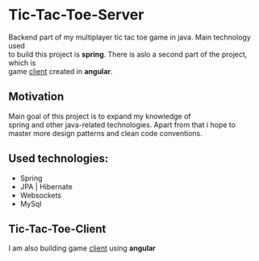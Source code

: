 # Tic-Tac-Toe-Server

Backend part of my multiplayer tic tac toe game in java. Main technology used\
to build this project is **spring**. There is aslo a second part of the project, which is\
game [client](https://github.com/maciejplis/Tic-Tac-Toe-Client) created in **angular**.

## Motivation
Main goal of this project is to expand my knowledge of\
spring and other java-related technologies. Apart from that i hope to\
master more design patterns and clean code conventions.

## Used technologies:
- Spring
- JPA | Hibernate
- Websockets
- MySql

## Tic-Tac-Toe-Client

I am also building game [client](https://github.com/maciejplis/Tic-Tac-Toe-Client) using **angular**
